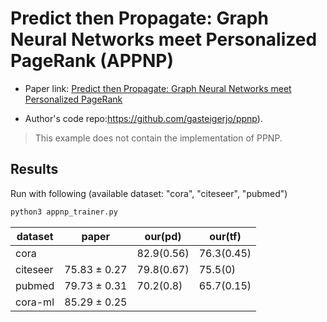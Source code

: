 Predict then Propagate: Graph Neural Networks meet Personalized PageRank (APPNP)
============

- Paper link: [Predict then Propagate: Graph Neural Networks meet Personalized PageRank](https://arxiv.org/abs/1810.05997)

- Author's code repo:https://github.com/gasteigerjo/ppnp). 

> This example does not contain the implementation of PPNP.

Results
-------

Run with following (available dataset: "cora", "citeseer", "pubmed")
```bash
python3 appnp_trainer.py
```

| dataset  | paper        | our(pd)    | our(tf)    |
| -------- | ------------ | ---------- | ---------- |
| cora     |              | 82.9(0.56) | 76.3(0.45) |
| citeseer | 75.83 ± 0.27 | 79.8(0.67) | 75.5(0)    |
| pubmed   | 79.73 ± 0.31 | 70.2(0.8)  | 65.7(0.15) |
| cora-ml  | 85.29 ± 0.25 |            |            |

